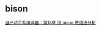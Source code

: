 # bison




























[自己动手写编译器：第13章 用 bison 做语法分析](https://pandolia.net/tinyc/ch13_bison.html)



















